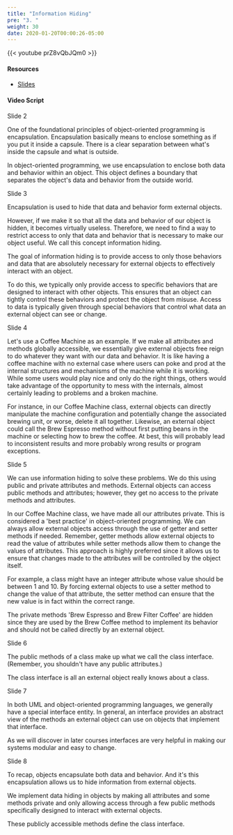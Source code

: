 ```yaml
---
title: "Information Hiding"
pre: "3. "
weight: 30
date: 2020-01-20T00:00:26-05:00
---
```


{{< youtube prZ8vQbJQm0 >}}

#### Resources

* [Slides](/3-cc310/02-review-oop/03-information-hiding-slides.pptx)

#### Video Script

Slide 2

One of the foundational principles of object-oriented programming is encapsulation.  Encapsulation basically means to enclose something as if you put it inside a capsule. There is a clear separation between what's inside the capsule and what is outside.

In object-oriented programming, we use encapsulation to enclose both data and behavior within an object. This object defines a boundary that separates the object's data and behavior from the outside world.

Slide 3

Encapsulation is used to hide that data and behavior form external objects.

However, if we make it so that all the data and behavior of our object is hidden, it becomes virtually useless. Therefore, we need to find a way to restrict access to only that data and behavior that is necessary to make our object useful. We call this concept information hiding.

The goal of information hiding is to provide access to only those behaviors and data that are absolutely necessary for external objects to effectively interact with an object.

To do this, we typically only provide access to specific behaviors that are designed to interact with other objects. This ensures that an object can tightly control these behaviors and protect the object from misuse.  Access to data is typically given through special behaviors that control what data an external object can see or change.

Slide 4

Let's use a Coffee Machine as an example. If we make all attributes and methods globally accessible, we essentially give external objects free reign to do whatever they want with our data and behavior. It is like having a coffee machine with no external case where users can poke and prod at the internal structures and mechanisms of the machine while it is working. While some users would play nice and only do the right things, others would take advantage of the opportunity to mess with the internals, almost certainly leading to problems and a broken machine.

For instance, in our Coffee Machine class, external objects can directly manipulate the machine configuration and potentially change the associated brewing unit, or worse, delete it all together. Likewise, an external object could call the Brew Espresso method without first putting beans in the machine or selecting how to brew the coffee. At best, this will probably lead to inconsistent results and more probably wrong results or program exceptions.

Slide 5

We can use information hiding to solve these problems. We do this using public and private attributes and methods. External objects can access public methods and attributes; however, they get no access to the private methods and attributes.

In our Coffee Machine class, we have made all our attributes private. This is considered a 'best practice' in object-oriented programming. We can always allow external objects access through the use of getter and setter methods if needed. Remember, getter methods allow external objects to read the value of attributes while setter methods allow them to change the values of attributes. This approach is highly preferred since it allows us to ensure that changes made to the attributes will be controlled by the object itself.

For example, a class might have an integer attribute whose value should be between 1 and 10. By forcing external objects to use a setter method to change the value of that attribute, the setter method can ensure that the new value is in fact within the correct range.

The private methods 'Brew Espresso and Brew Filter Coffee' are hidden since they are used by the Brew Coffee method to implement its behavior and should not be called directly by an external object.

Slide 6

The public methods of a class make up what we call the class interface. (Remember, you shouldn't have any public attributes.)

The class interface is all an external object really knows about a class.

Slide 7

In both UML and object-oriented programming languages, we generally have a special interface entity. In general, an interface provides an abstract view of the methods an external object can use on objects that implement that interface.

As we will discover in later courses interfaces are very helpful in making our systems modular and easy to change.

Slide 8

To recap, objects encapsulate both data and behavior. And it's this encapsulation allows us to hide information from external objects.

We implement data hiding in objects by making all attributes and some methods private and only allowing access through a few public methods specifically designed to interact with external objects.

These publicly accessible methods define the class interface.
